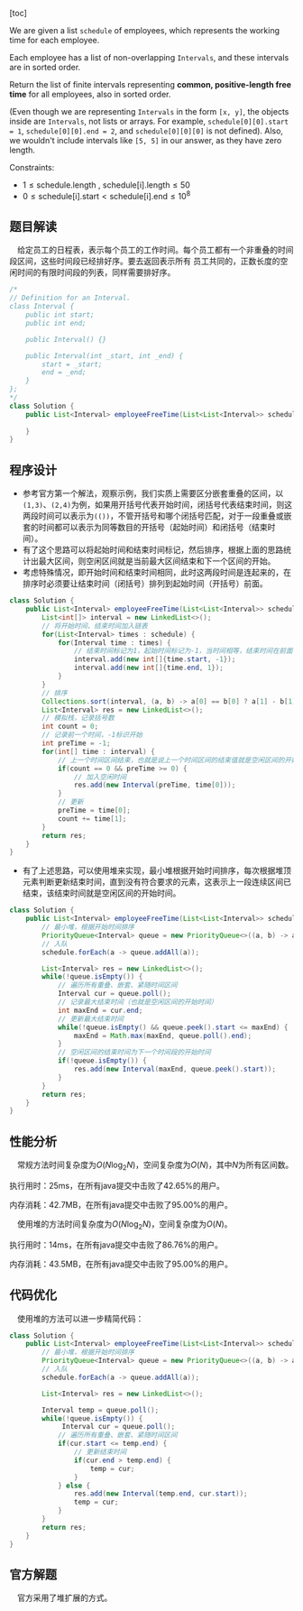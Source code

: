 [toc]

We are given a list `schedule` of employees, which represents the working time for each employee.

Each employee has a list of non-overlapping `Intervals`, and these intervals are in sorted order.

Return the list of finite intervals representing **common, positive-length free time** for all employees, also in sorted order.

(Even though we are representing `Intervals` in the form `[x, y]`, the objects inside are `Intervals`, not lists or arrays. For example, `schedule[0][0].start = 1`, `schedule[0][0].end = 2`, and `schedule[0][0][0]` is not defined).  Also, we wouldn't include intervals like `[5, 5]` in our answer, as they have zero length.



Constraints:

* $1 \le \text{schedule.length , schedule[i].length} \le 50$
* $0 \le \text{schedule[i].start} < \text{schedule[i].end} \le 10^8$



## 题目解读

&emsp;给定员工的日程表，表示每个员工的工作时间。每个员工都有一个非重叠的时间段区间，这些时间段已经排好序。要去返回表示所有 员工共同的，正数长度的空闲时间的有限时间段的列表，同样需要排好序。

```java
/*
// Definition for an Interval.
class Interval {
    public int start;
    public int end;

    public Interval() {}

    public Interval(int _start, int _end) {
        start = _start;
        end = _end;
    }
};
*/
class Solution {
    public List<Interval> employeeFreeTime(List<List<Interval>> schedule) {
        
    }
}
```

## 程序设计

* 参考官方第一个解法，观察示例，我们实质上需要区分嵌套重叠的区间，以`(1,3)`、`(2,4)`为例，如果用开括号代表开始时间，闭括号代表结束时间，则这两段时间可以表示为`(())`，不管开括号和哪个闭括号匹配，对于一段重叠或嵌套的时间都可以表示为同等数目的开括号（起始时间）和闭括号（结束时间）。
* 有了这个思路可以将起始时间和结束时间标记，然后排序，根据上面的思路统计出最大区间，则空闲区间就是当前最大区间结束和下一个区间的开始。
* 考虑特殊情况，即开始时间和结束时间相同，此时这两段时间是连起来的，在排序时必须要让结束时间（闭括号）排列到起始时间（开括号）前面。

```java
class Solution {
    public List<Interval> employeeFreeTime(List<List<Interval>> schedule) {
        List<int[]> interval = new LinkedList<>();
        // 将开始时间、结束时间加入链表
        for(List<Interval> times : schedule) {
            for(Interval time : times) {
                // 结束时间标记为1，起始时间标记为-1，当时间相等，结束时间在前面
                interval.add(new int[]{time.start, -1});
                interval.add(new int[]{time.end, 1});
            }
        }
        // 排序
        Collections.sort(interval, (a, b) -> a[0] == b[0] ? a[1] - b[1] : a[0] - b[0]);
        List<Interval> res = new LinkedList<>();
        // 模拟栈，记录括号数
        int count = 0;
        // 记录前一个时间，-1标识开始
        int preTime = -1;
        for(int[] time : interval) {
            // 上一个时间区间结束，也就是说上一个时间区间的结束值就是空闲区间的开始值
            if(count == 0 && preTime >= 0) {
                // 加入空闲时间
                res.add(new Interval(preTime, time[0]));
            }
            // 更新
            preTime = time[0];
            count += time[1];
        }
        return res;
    }
}
```

* 有了上述思路，可以使用堆来实现，最小堆根据开始时间排序，每次根据堆顶元素判断更新结束时间，直到没有符合要求的元素，这表示上一段连续区间已结束，该结束时间就是空闲区间的开始时间。

```java
class Solution {
    public List<Interval> employeeFreeTime(List<List<Interval>> schedule) {
        // 最小堆，根据开始时间排序
        PriorityQueue<Interval> queue = new PriorityQueue<>((a, b) -> a.start - b.start);
        // 入队
        schedule.forEach(a -> queue.addAll(a));

        List<Interval> res = new LinkedList<>();
        while(!queue.isEmpty()) {
            // 遍历所有重叠、嵌套、紧随时间区间
            Interval cur = queue.poll();
            // 记录最大结束时间（也就是空闲区间的开始时间）
            int maxEnd = cur.end;
            // 更新最大结束时间
            while(!queue.isEmpty() && queue.peek().start <= maxEnd) {
                maxEnd = Math.max(maxEnd, queue.poll().end);
            }
            // 空闲区间的结束时间为下一个时间段的开始时间
            if(!queue.isEmpty()) {
                res.add(new Interval(maxEnd, queue.peek().start));
            }
        }
        return res;
    }
}
```

## 性能分析

&emsp;常规方法时间复杂度为$O(N\log_2N)$，空间复杂度为$O(N)$，其中$N$为所有区间数。

执行用时：25ms，在所有java提交中击败了42.65%的用户。

内存消耗：42.7MB，在所有java提交中击败了95.00%的用户。

&emsp;使用堆的方法时间复杂度为$O(N\log_2N)$，空间复杂度为$O(N)$。

执行用时：14ms，在所有java提交中击败了86.76%的用户。

内存消耗：43.5MB，在所有java提交中击败了95.00%的用户。

## 代码优化

&emsp;使用堆的方法可以进一步精简代码：

```java
class Solution {
    public List<Interval> employeeFreeTime(List<List<Interval>> schedule) {
        // 最小堆，根据开始时间排序
        PriorityQueue<Interval> queue = new PriorityQueue<>((a, b) -> a.start - b.start);
        // 入队
        schedule.forEach(a -> queue.addAll(a));

        List<Interval> res = new LinkedList<>();

        Interval temp = queue.poll();
        while(!queue.isEmpty()) {
             Interval cur = queue.poll();
            // 遍历所有重叠、嵌套、紧随时间区间
            if(cur.start <= temp.end) {
                // 更新结束时间
                if(cur.end > temp.end) {
                    temp = cur;
                }
            } else {
                res.add(new Interval(temp.end, cur.start));
                temp = cur;
            }
        }
        return res;
    }
}
```

## 官方解题

&emsp;官方采用了堆扩展的方式。